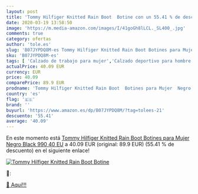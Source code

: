 ```yaml
---
layout: post
title: 'Tommy Hilfiger Knitted Rain Boot  Botine con un 55.41 % de descuento'
date: 2020-03-19 13:58:50
image: 'https://m.media-amazon.com/images/I/41goGh8lLCL._SL400_.jpg'
comments: true
category: ofertas
author: 'tole.es'
slug: 'B07JYPDQ8M-es Tommy Hilfiger Knitted Rain Boot Botines para Mujer Negro...'
sku: 'B07JYPDQ8M-es'
tags: [ 'Calzado de trabajo para mujer','Calzado deportivo para hombre','Calzado sanitario y de hostelería para mujer','Chanclas y sandalias de piscina para hombre','Sandalias y chanclas para niña','Zapatillas y calzado deportivo para hombre','Zapatos','Zapatos para hombre','Zapatos para mujer','Zapatos para niñas pequeñas','Zapatos y complementos','Zuecos sanitarios y de hostelería para mujer','Zuecos y mules para hombre','botines', ]
actualPrice: 40.09 EUR
currency: EUR
price: 40.09
comparePrice: 89.9 EUR
prodname: 'Tommy Hilfiger Knitted Rain Boot  Botines para Mujer  Negro  Black 990   40 EU'
country: 'es'
flag: '🇪🇸'
brand: ''
buyurl: 'https://www.amazon.es/dp/B07JYPDQ8M/?tag=tolees-21'
descuento: '55.41'
average: '40.09'
---
```


En este momento está [Tommy Hilfiger Knitted Rain Boot  Botines para Mujer  Negro  Black 990   40 EU](https://www.amazon.es/dp/B07JYPDQ8M/?tag=tolees-21) a 40.09 EUR (original: 89.9 EUR) (55.41 %  de descuento) en el siguiente enlace!

[![Tommy Hilfiger Knitted Rain Boot  Botine](https://m.media-amazon.com/images/I/41goGh8lLCL._SL400_.jpg)](https://www.amazon.es/dp/B07JYPDQ8M/?tag=tolees-21)

🔎:


[🛒 Aquí!!!](https://www.amazon.es/dp/B07JYPDQ8M/?tag=tolees-21)
